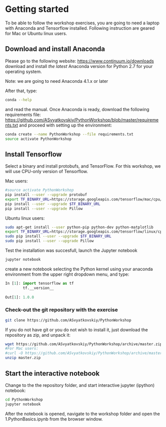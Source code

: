 # Getting started

To be able to follow the workshop exercises, you are going to need a laptop with Anaconda and Tensorflow installed. Following instruction are geared for Mac or Ubuntu linux users.

## Download and install Anaconda

Please go to the following website: https://www.continuum.io/downloads
download and install *the latest* Anaconda version for Python 2.7 for your operating system. 

Note: we are going to need Anaconda 4.1.x or later

After that, type:

```bash
conda --help
```
and read the manual.
Once Anaconda is ready, download the following requirements file: https://github.com/ASvyatkovskiy/PythonWorkshop/blob/master/requirements.txt
and proceed with setting up the environment:

```bash
conda create --name PythonWorkshop --file requirements.txt
source activate PythonWorkshop
```

## Install Tensorflow

Select a binary and install protobufs, and TensorFlow. For this workshop, we will use CPU-only version of Tensorflow.

Mac users:

```bash
#source activate PythonWorkshop
pip install --user --upgrade protobuf
export TF_BINARY_URL=https://storage.googleapis.com/tensorflow/mac/cpu/tensorflow-1.0.0-py2-none-any.whl
pip install --user --upgrade $TF_BINARY_URL
pip install --user --upgrade Pillow
```

Ubuntu linux users:

```bash
sudo apt-get install --user python-pip python-dev python-matplotlib
export TF_BINARY_URL=https://storage.googleapis.com/tensorflow/linux/cpu/tensorflow-1.0.0-cp27-none-linux_x86_64.whl
sudo pip install --user --upgrade $TF_BINARY_URL
sudo pip install --user --upgrade Pillow
```

Test the installation was succesfull, launch the Jupyter notebook

```bash
jupyter notebook
```
create a new notebook selecting the Python kernel using your anaconda environment from the upper right dropdown menu, and type:

```python
In [1]: import tensorflow as tf
        tf.__version__
        
Out[1]: 1.0.0
```

### Check-out the git repository with the exercise 

```bash
git clone https://github.com/ASvyatkovskiy/PythonWorkshop
```

If you do not have git or you do not wish to install it, just download the repository as zip, and unpack it:

```bash
wget https://github.com/ASvyatkovskiy/PythonWorkshop/archive/master.zip
#For Mac users:
#curl -O https://github.com/ASvyatkovskiy/PythonWorkshop/archive/master.zip
unzip master.zip
```

## Start the interactive notebook

Change to the the repository folder, and start interactive jupyter (ipython) notebook:
```bash
cd PythonWorkshop
jupyter notebook
```

After the notebook is opened, navigate to the workshop folder and open the 1.PythonBasics.ipynb from the browser window.
